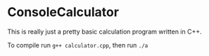 # ConsoleCalculator

This is really just a pretty basic calculation program written in C++. 

To compile run `g++ calculator.cpp`, then run `./a`

